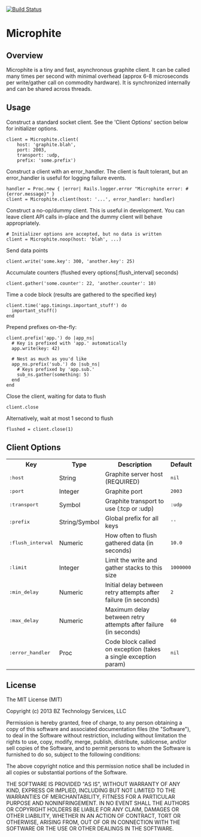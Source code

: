 [![Build Status](https://travis-ci.org/bz-technology/microphite.png?branch=master)](https://travis-ci.org/bz-technology/microphite)

Microphite
==========


Overview
--------

Microphite is a tiny and fast, asynchronous graphite client.  It can be called
many times per second with minimal overhead (approx 6-8 microseconds per
write/gather call on commodity hardware).  It is synchronized internally and
can be shared across threads.


Usage
-----

Construct a standard socket client.  See the 'Client Options' section below
for initializer options.

    client = Microphite.client(
        host: 'graphite.blah',
        port: 2003,
        transport: :udp,
        prefix: 'some.prefix')

Construct a client with an error_handler.  The client is fault tolerant, but
an error_handler is useful for logging failure events.

    handler = Proc.new { |error| Rails.logger.error "Microphite error: #{error.message}" }
    client = Microphite.client(host: '...', error_handler: handler)

Construct a no-op/dummy client.  This is useful in development.  You can leave client API
calls in-place and the dummy client will behave appropriately.

    # Initializer options are accepted, but no data is written
    client = Microphite.noop(host: 'blah', ...)

Send data points

    client.write('some.key': 300, 'another.key': 25)

Accumulate counters (flushed every options[:flush_interval] seconds)

    client.gather('some.counter': 22, 'another.counter': 10)

Time a code block (results are gathered to the specified key)

    client.time('app.timings.important_stuff') do
      important_stuff()
    end

Prepend prefixes on-the-fly:

    client.prefix('app.') do |app_ns|
      # Key is prefixed with 'app.' automatically
      app.write(key: 42)

      # Nest as much as you'd like
      app_ns.prefix('sub.') do |sub_ns|
        # Keys prefixed by 'app.sub.'
        sub_ns.gather(something: 5)
      end
    end

Close the client, waiting for data to flush

    client.close

Alternatively, wait at most 1 second to flush

    flushed = client.close(1)


Client Options
--------------

<table>
  <tr>
    <th>Key</th>
    <th>Type</th>
    <th>Description</th>
    <th>Default</th>
  </tr>
  <tr>
    <td><tt>:host</tt></td>
    <td>String</td>
    <td>Graphite server host (REQUIRED)</td>
    <td><tt>nil</tt></td>
  </tr>
  <tr>
    <td><tt>:port</tt></td>
    <td>Integer</td>
    <td>Graphite port</td>
    <td><tt>2003</tt></td>
  </tr>
  <tr>
    <td><tt>:transport</tt></td>
    <td>Symbol</td>
    <td>Graphite transport to use (:tcp or :udp)</td>
    <td><tt>:udp</tt></td>
  </tr>
  <tr>
    <td><tt>:prefix</tt></td>
    <td>String/Symbol</td>
    <td>Global prefix for all keys</td>
    <td><tt>''</tt></td>
  </tr>
  <tr>
    <td><tt>:flush_interval</tt></td>
    <td>Numeric</td>
    <td>How often to flush gathered data (in seconds)</td>
    <td><tt>10.0</tt></td>
  </tr>
  <tr>
    <td><tt>:limit</tt></td>
    <td>Integer</td>
    <td>Limit the write and gather stacks to this size</td>
    <td><tt>1000000</tt></td>
  </tr>
  <tr>
    <td><tt>:min_delay</tt></td>
    <td>Numeric</td>
    <td>Initial delay between retry attempts after failure (in seconds)</td>
    <td><tt>2</tt></td>
  </tr>
  <tr>
    <td><tt>:max_delay</tt></td>
    <td>Numeric</td>
    <td>Maximum delay between retry attempts after failure (in seconds)</td>
    <td><tt>60</tt></td>
  </tr>
  <tr>
    <td><tt>:error_handler</tt></td>
    <td>Proc</td>
    <td>Code block called on exception (takes a single exception param)</td>
    <td><tt>nil</tt></td>
  </tr>
</table>


License
-------

The MIT License (MIT)

Copyright (c) 2013 BZ Technology Services, LLC

Permission is hereby granted, free of charge, to any person obtaining a copy
of this software and associated documentation files (the "Software"), to deal
in the Software without restriction, including without limitation the rights
to use, copy, modify, merge, publish, distribute, sublicense, and/or sell
copies of the Software, and to permit persons to whom the Software is
furnished to do so, subject to the following conditions:

The above copyright notice and this permission notice shall be included in
all copies or substantial portions of the Software.

THE SOFTWARE IS PROVIDED "AS IS", WITHOUT WARRANTY OF ANY KIND, EXPRESS OR
IMPLIED, INCLUDING BUT NOT LIMITED TO THE WARRANTIES OF MERCHANTABILITY,
FITNESS FOR A PARTICULAR PURPOSE AND NONINFRINGEMENT. IN NO EVENT SHALL THE
AUTHORS OR COPYRIGHT HOLDERS BE LIABLE FOR ANY CLAIM, DAMAGES OR OTHER
LIABILITY, WHETHER IN AN ACTION OF CONTRACT, TORT OR OTHERWISE, ARISING FROM,
OUT OF OR IN CONNECTION WITH THE SOFTWARE OR THE USE OR OTHER DEALINGS IN
THE SOFTWARE.
